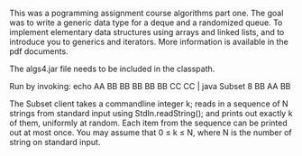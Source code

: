

This was a pogramming assignment course algorithms part one.
The goal was to write a generic data type for a deque and a randomized queue. To implement elementary data structures using arrays and linked lists, and to introduce you to generics and iterators. More information is available in the pdf documents.


The algs4.jar file needs to be included in the classpath.

Run by invoking: echo AA BB BB BB BB BB CC CC | java Subset 8 BB AA BB

The Subset client takes a command­line integer k; reads in a sequence of N strings from standard input using StdIn.readString(); and prints out exactly k of them, uniformly at random. Each item from the sequence can be printed out at most once. You may assume that 0 ≤ k ≤ N, where N is the number of string on standard input.





 